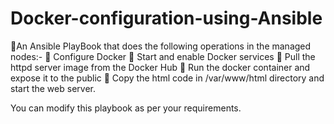 # Docker-configuration-using-Ansible
🔰An Ansible PlayBook that does the  following operations in the managed nodes:-
🔹 Configure Docker 
🔹 Start and enable Docker services 
🔹 Pull the httpd server image from the Docker Hub 
🔹 Run the docker container and expose it to the public 
🔹 Copy the html code in /var/www/html directory and start the web server.

You can modify this playbook as per your requirements.
